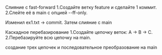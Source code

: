 Слияние с fast-forward
1.Создайте ветку feature и сделайте 1 коммит.
2.Слейте её в main с опцией --ff-only.

Изменил ex1.txt -> commit. Затем слияние с main

Каскадное перебазирование
1.Создайте цепочку веток: A → B → C.
2.Перебазируйте всю цепочку на main.

создание трех цепочек и последовательное преобразование на main
